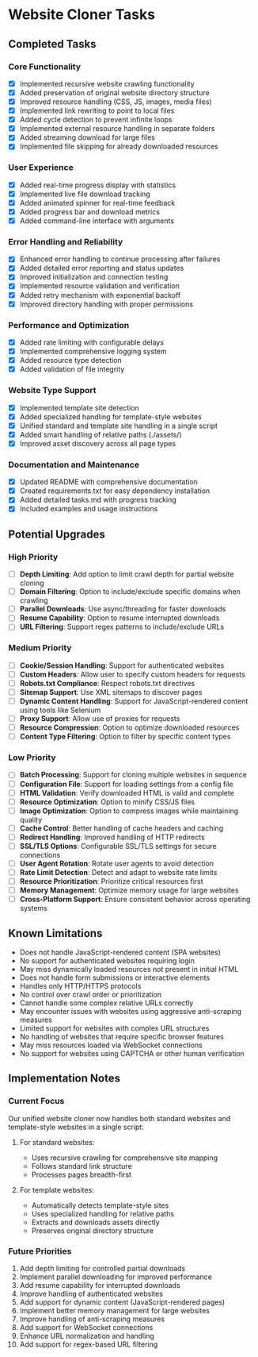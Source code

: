 # Website Cloner Tasks

## Completed Tasks

### Core Functionality
- [x] Implemented recursive website crawling functionality
- [x] Added preservation of original website directory structure
- [x] Improved resource handling (CSS, JS, images, media files)
- [x] Implemented link rewriting to point to local files
- [x] Added cycle detection to prevent infinite loops
- [x] Implemented external resource handling in separate folders
- [x] Added streaming download for large files
- [x] Implemented file skipping for already downloaded resources

### User Experience
- [x] Added real-time progress display with statistics
- [x] Implemented live file download tracking
- [x] Added animated spinner for real-time feedback
- [x] Added progress bar and download metrics
- [x] Added command-line interface with arguments

### Error Handling and Reliability
- [x] Enhanced error handling to continue processing after failures
- [x] Added detailed error reporting and status updates
- [x] Improved initialization and connection testing
- [x] Implemented resource validation and verification
- [x] Added retry mechanism with exponential backoff
- [x] Improved directory handling with proper permissions

### Performance and Optimization
- [x] Added rate limiting with configurable delays
- [x] Implemented comprehensive logging system
- [x] Added resource type detection
- [x] Added validation of file integrity

### Website Type Support
- [x] Implemented template site detection
- [x] Added specialized handling for template-style websites
- [x] Unified standard and template site handling in a single script
- [x] Added smart handling of relative paths (./assets/)
- [x] Improved asset discovery across all page types

### Documentation and Maintenance
- [x] Updated README with comprehensive documentation
- [x] Created requirements.txt for easy dependency installation
- [x] Added detailed tasks.md with progress tracking
- [x] Included examples and usage instructions

## Potential Upgrades

### High Priority
- [ ] **Depth Limiting**: Add option to limit crawl depth for partial website cloning
- [ ] **Domain Filtering**: Option to include/exclude specific domains when crawling
- [ ] **Parallel Downloads**: Use async/threading for faster downloads
- [ ] **Resume Capability**: Option to resume interrupted downloads
- [ ] **URL Filtering**: Support regex patterns to include/exclude URLs

### Medium Priority
- [ ] **Cookie/Session Handling**: Support for authenticated websites
- [ ] **Custom Headers**: Allow user to specify custom headers for requests
- [ ] **Robots.txt Compliance**: Respect robots.txt directives
- [ ] **Sitemap Support**: Use XML sitemaps to discover pages
- [ ] **Dynamic Content Handling**: Support for JavaScript-rendered content using tools like Selenium
- [ ] **Proxy Support**: Allow use of proxies for requests
- [ ] **Resource Compression**: Option to optimize downloaded resources
- [ ] **Content Type Filtering**: Option to filter by specific content types

### Low Priority
- [ ] **Batch Processing**: Support for cloning multiple websites in sequence
- [ ] **Configuration File**: Support for loading settings from a config file
- [ ] **HTML Validation**: Verify downloaded HTML is valid and complete
- [ ] **Resource Optimization**: Option to minify CSS/JS files
- [ ] **Image Optimization**: Option to compress images while maintaining quality
- [ ] **Cache Control**: Better handling of cache headers and caching
- [ ] **Redirect Handling**: Improved handling of HTTP redirects
- [ ] **SSL/TLS Options**: Configurable SSL/TLS settings for secure connections
- [ ] **User Agent Rotation**: Rotate user agents to avoid detection
- [ ] **Rate Limit Detection**: Detect and adapt to website rate limits
- [ ] **Resource Prioritization**: Prioritize critical resources first
- [ ] **Memory Management**: Optimize memory usage for large websites
- [ ] **Cross-Platform Support**: Ensure consistent behavior across operating systems

## Known Limitations

- Does not handle JavaScript-rendered content (SPA websites)
- No support for authenticated websites requiring login
- May miss dynamically loaded resources not present in initial HTML
- Does not handle form submissions or interactive elements
- Handles only HTTP/HTTPS protocols
- No control over crawl order or prioritization
- Cannot handle some complex relative URLs correctly
- May encounter issues with websites using aggressive anti-scraping measures
- Limited support for websites with complex URL structures
- No handling of websites that require specific browser features
- May miss resources loaded via WebSocket connections
- No support for websites using CAPTCHA or other human verification

## Implementation Notes

### Current Focus
Our unified website cloner now handles both standard websites and template-style websites in a single script:

1. For standard websites:
   - Uses recursive crawling for comprehensive site mapping
   - Follows standard link structure
   - Processes pages breadth-first

2. For template websites:
   - Automatically detects template-style sites
   - Uses specialized handling for relative paths
   - Extracts and downloads assets directly
   - Preserves original directory structure

### Future Priorities

1. Add depth limiting for controlled partial downloads
2. Implement parallel downloading for improved performance
3. Add resume capability for interrupted downloads
4. Improve handling of authenticated websites
5. Add support for dynamic content (JavaScript-rendered pages)
6. Implement better memory management for large websites
7. Improve handling of anti-scraping measures
8. Add support for WebSocket connections
9. Enhance URL normalization and handling
10. Add support for regex-based URL filtering 